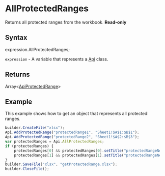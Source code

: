 # AllProtectedRanges

Returns all protected ranges from the workbook. **Read-only**

## Syntax

expression.AllProtectedRanges;

`expression` - A variable that represents a [Api](../Api.md) class.

## Returns

Array<[ApiProtectedRange](../../ApiProtectedRange/ApiProtectedRange.md)>

## Example

This example shows how to get an object that represents all protected ranges.

```javascript
builder.CreateFile("xlsx");
Api.AddProtectedRange("protectedRange1", "Sheet1!$A$1:$B$1");
Api.AddProtectedRange("protectedRange2", "Sheet1!$A$2:$B$3");
var protectedRanges = Api.AllProtectedRanges;
if (protectedRanges) {
	protectedRanges[0] && protectedRanges[0].setTitle("protectedRangeNew1");
	protectedRanges[1] && protectedRanges[1].setTitle("protectedRangeNew2");
}
builder.SaveFile("xlsx", "getProtectedRange.xlsx");
builder.CloseFile();
```
```